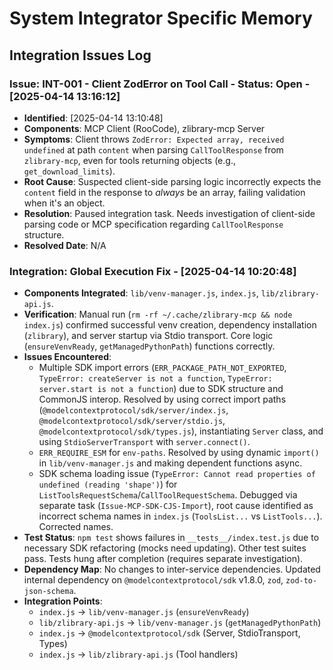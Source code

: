 # System Integrator Specific Memory
<!-- Entries below should be added reverse chronologically (newest first) -->
## Integration Issues Log
<!-- Append issues using the format below -->
### Issue: INT-001 - Client ZodError on Tool Call - Status: Open - [2025-04-14 13:16:12]
- **Identified**: [2025-04-14 13:10:48]
- **Components**: MCP Client (RooCode), zlibrary-mcp Server
- **Symptoms**: Client throws `ZodError: Expected array, received undefined` at path `content` when parsing `CallToolResponse` from `zlibrary-mcp`, even for tools returning objects (e.g., `get_download_limits`).
- **Root Cause**: Suspected client-side parsing logic incorrectly expects the `content` field in the response to *always* be an array, failing validation when it's an object.
- **Resolution**: Paused integration task. Needs investigation of client-side parsing code or MCP specification regarding `CallToolResponse` structure.
- **Resolved Date**: N/A


### Integration: Global Execution Fix - [2025-04-14 10:20:48]
- **Components Integrated**: `lib/venv-manager.js`, `index.js`, `lib/zlibrary-api.js`.
- **Verification**: Manual run (`rm -rf ~/.cache/zlibrary-mcp && node index.js`) confirmed successful venv creation, dependency installation (`zlibrary`), and server startup via Stdio transport. Core logic (`ensureVenvReady`, `getManagedPythonPath`) functions correctly.
- **Issues Encountered**: 
    - Multiple SDK import errors (`ERR_PACKAGE_PATH_NOT_EXPORTED`, `TypeError: createServer is not a function`, `TypeError: server.start is not a function`) due to SDK structure and CommonJS interop. Resolved by using correct import paths (`@modelcontextprotocol/sdk/server/index.js`, `@modelcontextprotocol/sdk/server/stdio.js`, `@modelcontextprotocol/sdk/types.js`), instantiating `Server` class, and using `StdioServerTransport` with `server.connect()`.
    - `ERR_REQUIRE_ESM` for `env-paths`. Resolved by using dynamic `import()` in `lib/venv-manager.js` and making dependent functions async.
    - SDK schema loading issue (`TypeError: Cannot read properties of undefined (reading 'shape')`) for `ListToolsRequestSchema`/`CallToolRequestSchema`. Debugged via separate task (`Issue-MCP-SDK-CJS-Import`), root cause identified as incorrect schema names in `index.js` (`ToolsList...` vs `ListTools...`). Corrected names.
- **Test Status**: `npm test` shows failures in `__tests__/index.test.js` due to necessary SDK refactoring (mocks need updating). Other test suites pass. Tests hung after completion (requires separate investigation).
- **Dependency Map**: No changes to inter-service dependencies. Updated internal dependency on `@modelcontextprotocol/sdk` v1.8.0, `zod`, `zod-to-json-schema`.
- **Integration Points**: 
    - `index.js` -> `lib/venv-manager.js` (`ensureVenvReady`)
    - `lib/zlibrary-api.js` -> `lib/venv-manager.js` (`getManagedPythonPath`)
    - `index.js` -> `@modelcontextprotocol/sdk` (Server, StdioTransport, Types)
    - `index.js` -> `lib/zlibrary-api.js` (Tool handlers)

